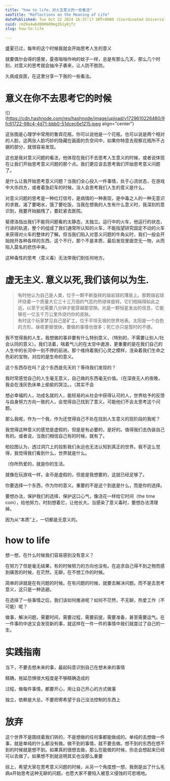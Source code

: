 ```yaml
---
title: "how to life，对人生意义的一些看法"
seoTitle: "Reflections on the Meaning of Life"
datePublished: Tue Oct 22 2024 16:37:17 GMT+0000 (Coordinated Universal Time)
cuid: cm2ko4w6d000609mg2b1y0jfz
slug: how-to-life

---
```


盛夏已过，每年的这个时候我就会开始思考人生的意义

就要偶尔会得的感冒，夏夜嗡嗡作响的蚊子一样，总是有那么几天，那么几个时刻，对意义的思考就会抽冷子袭来，让人防不胜防。

久病成良医，在这里分享一下我的一些看法。

# 意义在你不去思考它的时候

![](https://cdn.hashnode.com/res/hashnode/image/upload/v1729610226480/9fc61722-98c4-4d71-bbb0-51dcec6e1215.jpeg align="center")

这张图是心理学中常用的鲁宾花瓶，你可以说他是一个花瓶，也可以说是两个相对的人脸，这两张人脸巧妙的隐藏在画面的负空间中，如果你特意去观察花瓶所不占据的部分，就很容易发现。

这也是我对意义问题的看法，他体现在我们不去思考人生意义的时候，或者说体现在让我们开始思考意义问题的那个点。我们更应该去思考我们开始思考意义问题了。

是什么让我开始思考意义问题？当我们全心投入一件事情，处于心流状态，在游戏中大杀四方，或者着急赶车的时候，没人会思考我们人生的意义是什么。

对意义问题的思考是一种红灯信号，是病情的一种表现，是中毒之人的一种无意识的求救，渴了要喝水，饿了要吃饭，当我在想我的人生有什么意义时，我深刻的意识到，我要开始脑残了，要赶紧去医院。

斐德洛指出我们不能将问题看的太静态，太独立。运行中的火车，他运行的状态，行进的轨道，整个的组成了我们通常所认知的火车，不能指望研究固定不动的火车来获得对火车的整体的了解。但当我们陷入对意义问题的牛角尖时，我们一般会开始抛开各种各样的东西，这个不行，那个不是本质，最后发现里面空无一物，从而陷入莫名的悲伤中来。

这种毒性的思考（意义毒）无法带我们到任何地方。

# 虚无主义. 意义以死,我们该何以为生.

> 有时他认为自己是人类，位于一颗不断旋转的熔岩球的薄层上。那颗熔岩球环绕着一个质量大它三十三万倍的气态灼热球体旋转。它们相隔得如此之远，以至于光需要八分钟才能穿越那空隙。光是一颗恒星发出的信息，它能够在一亿五千万公里外烧灼你的皮肤。  
> 有时这个玩家梦见自己是矿工，位于平坦无垠的世界地表。太阳是一个白色的方形。昼夜更替很快，要做的事情也很多；死亡亦只是暂时的不便。

我不觉得我的人生，我想做的事非要有什么特别意义，（特别的，不需要让别人/社会认同的意义）。我们活着，喘着气儿的在太空中遨游，更重要的是在我们自己的人生中的长河中一刻不停的前进。那个维持着我们心灵之模样，渲染着我们生命之色彩的宝物，对应的是生命的意义。

这个东西存在吗？这个东西是先天的？等待我们发现的？

我时常感觉自己的人生毫无意义，自己做的东西毫无价值。（在深夜无人的夜晚，我会在浅灰色床单上偷偷的哭泣。。（其实不会

想必幸福的人，功成名就的人，能轻易的从社会中获得认可的人，世界给予的反馈与自身努力方向一致的人，会觉得自己找到了意义。可能他们不会太思考这个问题。

那么我呢，作为一个我，作为还觉得自己不处在找到人生意义的现阶段的我呢？

我觉得这种意义的感觉是虚假的，但是是有必要的，是好的。值得我们去伪装自己有的。或者说，当我们相信自己有的时候，就有了。

柏拉图认为，透过洞穴上的投影我们永远也无法认知到真正的世界。我不这么觉得，我觉得我们看到什么，世界就是什么。

（你所热爱的，就是你的生活。

就像在玩游戏一样，金币是虚假的，但是是我想要的，这就已经足够了。

你要选择一个东西，作为你的意义。重要的不是这个到底是什么，而是你的选择。

要想办法，保护我们的选择，保护这口心气，像浇花一样给它时间（the time coin），给他努力，时刻想着它，让他长大。当感染了意义毒时，要想办法清理掉。

因为从“本质”上，一切都是无意义的。

# how to life

想一想，在什么时候我们容易感到没有意义？

在努力了但是毫无结果，有的时候努力的方向也没有。在追求自己得不到之物而感到痛苦的时候，在茫然，无聊，在不想工作的时候。

简单的讲就是在有问题的时候。在有问题的时候，就要去解决问题。而不是去思考意义，这只是一种逃避。

在选择了一些事情之后，我们该如何推进呢？如何不茫然，不无聊，热爱工作（不可能）呢？

做事，解决问题，需要时间，需要过程，需要前提，需要准备，甚至需要运气。在一件事的中途又会发现新的事，就这样在一件一件的事情中我们就度过了自己的一生。

# 实践指南

当下，不要去想未来的事，最起码意识到自己在想未来的事情

精确，拖延恐惧很大程度是不够精确造成的

过程，做每件事情，都要开心，用让自己开心的方式做事

独立，依赖是大忌，不要把寄希望于自己没法控制的东西上

# 放弃

这个世界不是围绕着我们转的，不是想做的任何事都能做成的。单纯的去想做一件事，就是单纯的什么都没有做。做不到的事情，就不要去做。想不到的东西在想不到的时候就是想不到。如果真的很想去做，那么在能做的时候，你总会想起来已经可以去做了。如果想不到就说明其实也没那么重要

综上，希望大家在思考意义问题的时候，从另一个角度想一想，我倒是出了什么毛病a开始思考这种无聊的问题。也愿大家不要陷入被意义侵蚀的可悲境地。
